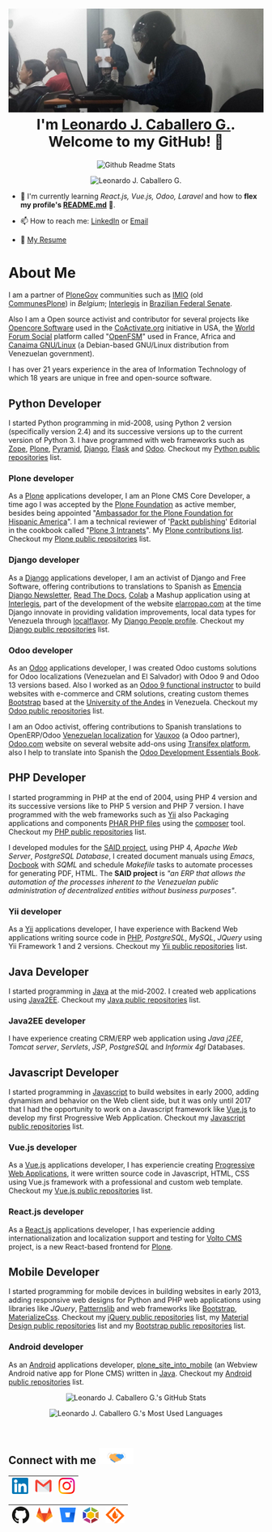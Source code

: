 <h1 align="center"> <img src="https://github.com/macagua/macagua/blob/master/assets/img/hacking_speed.jpg" alt="Hacking Speed"> <br >I'm <a href="https://www.linkedin.com/in/leonardojcaballerog/" title="Leonardo J. Caballero G. Linkedin">Leonardo J. Caballero G.</a>. Welcome to my GitHub! 🤗</h1>

<p align="center">
 <img width="100px" src="https://res.cloudinary.com/anuraghazra/image/upload/v1594908242/logo_ccswme.svg" align="center" alt="Github Readme Stats" />
</p>
<p align="center"> <img src="https://komarev.com/ghpvc/?username=macagua" alt="Leonardo J. Caballero G."/> </p>

- 🌱 I'm currently learning *React.js, Vue.js, Odoo, Laravel* and how to **flex my profile's [README.md](https://github.com/macagua/macagua/blob/master/README.md)** 💪.

- 📫 How to reach me: [LinkedIn](https://linkedin.com/in/leonardojcaballerog/) or <a href="mailto:leonardocaballero@gmail.com" title="Leonardo J. Caballero G. Gmail">Email</a>

- 📝 <a href="https://drive.google.com/file/d/1k_5o_zS_gUonbbolHGP__TWA34gVWFtr/view?usp=sharing" title="Leonardo J. Caballero G. Resume" target="_blank">My Resume</a>

<!-- - 😄 Pronouns: **Coder**, **Orator** -->

<!-- <p align="center"> <img src="https://github.com/macagua/macagua/blob/master/assets/img/icons/coder.gif" alt="Hacking coding" /> </p> -->


# About Me

I am a partner of [PloneGov](http://plonegov.org/) communities such as [IMIO](http://www.imio.be/)
(old [CommunesPlone](http://plonegov.org/subcommunities/)) in *Belgium*; [Interlegis](http://www.interlegis.leg.br/)
in [Brazilian Federal Senate](http://colab.interlegis.leg.br/user/leonardocaballero).

Also I am a Open source activist and contributor for several projects like [Opencore Software](https://github.com/socialplanning/opencore/blob/master/opencore/locales/es/LC_MESSAGES/opencore.po) used in the [CoActivate.org](http://www.coactivate.org/) initiative in USA, the [World Forum Social](https://en.wikipedia.org/wiki/World_Social_Forum) platform called "[OpenFSM](http://openfsm.net/)" used in France, Africa and [Canaima GNU/Linux](http://canaima.softwarelibre.gob.ve/) (a Debian-based GNU/Linux distribution from Venezuelan government).

I has over 21 years experience in the area of Information Technology of which 18 years are unique in free and
open-source software.

## Python Developer

I started Python programming in mid-2008, using Python 2 version (specifically version 2.4) and its successive versions up to the current version of Python 3. I have programmed with web frameworks such as [Zope](https://www.zope.org/), [Plone](https://plone.com/), [Pyramid](https://trypyramid.com/), [Django](https://djangoproject.com/), [Flask](https://flask.palletsprojects.com/) and [Odoo](https://www.odoo.com/). Checkout my [Python public repositories](https://github.com/macagua?tab=repositories&q=python&type=&language=) list.

### Plone developer

As a [Plone](https://plone.com/) applications developer, I am an Plone CMS Core Developer, a time ago I was accepted by the [Plone Foundation](https://plone.org/news/old-news/plone-foundation-welcomes-new-members) as active member, besides being appointed "[Ambassador for the Plone Foundation for Hispanic America](https://plone.org/foundation/board/ambassadors)". I am a technical reviewer of '[Packt publishing](https://lcaballero.wordpress.com/2010/09/05/un-pequeno-gran-logro/)'
Editorial in the cookbook called "[Plone 3 Intranets](https://www.packtpub.com/web-development/plone-3-intranets)". My [Plone contributions list](https://macagua.github.io/plone/macagua.en.html). Checkout my [Plone public repositories](https://github.com/macagua?tab=repositories&q=plone&type=&language=) list.

### Django developer

As a [Django](https://djangoproject.com/) applications developer, I am an activist of Django and Free Software, offering contributions to translations to Spanish as [Emencia Django Newsletter](https://github.com/macagua/emencia-django-newsletter), [Read The Docs](https://www.djangopackages.com/packages/p/read-the-docs/), [Colab](https://www.djangopackages.com/packages/p/colab/) a Mashup application using at [Interlegis](https://colab.interlegis.leg.br/), part of the development of the website [elarropao.com](https://www.djangosites.org/author/macagua/) at the time Django innovate in providing validation improvements, local data types for Venezuela through [localflavor](https://github.com/macagua/django-local-flavor-ve). My [Django People profile](https://people.djangoproject.com/macagua/). Checkout my [Django public repositories](https://github.com/macagua?tab=repositories&q=django&type=&language=) list.

### Odoo developer

As an [Odoo](https://www.odoo.com/) applications developer, I was created Odoo customs solutions for Odoo localizations (Venezuelan and El Salvador) with Odoo 9 and Odoo 13 versions based. Also I worked as an [Odoo 9 functional instructor](http://www.ula.ve/diplomado-estrategia-diseno-informacion/) to build websites with e-commerce and CRM solutions, creating custom themes [Bootstrap](https://getbootstrap.com/) based at the [University of the Andes](http://www.ula.ve/) in Venezuela. Checkout my [Odoo public repositories](https://github.com/macagua?tab=repositories&q=odoo&type=&language=) list.

I am an Odoo activist, offering contributions to Spanish translations to OpenERP/Odoo [Venezuelan localization](https://github.com/OCA/l10n-venezuela) for [Vauxoo](https://www.vauxoo.com/) (a Odoo partner), [Odoo.com](https://www.odoo.com/) website on several website add-ons using [Transifex platform](https://www.transifex.com/odoo/), also I help to translate into Spanish the [Odoo Development Essentials Book](https://fundamentos-de-desarrollo-en-odoo.readthedocs.io/).

## PHP Developer

I started programming in PHP at the end of 2004, using PHP 4 version and its successive versions like to PHP 5 version and PHP 7 version. I have programmed with the web frameworks such as [Yii](https://www.yiiframework.com/) also Packaging applications and components [PHAR PHP files](https://packagist.org/packages/macagua/) using the [composer](https://getcomposer.org/) tool. Checkout my [PHP public repositories](https://github.com/macagua?tab=repositories&q=php&type=&language=) list.

I developed modules for the [SAID project](http://said.cenditel.gob.ve/wiki), using PHP 4, *Apache Web Server*, *PostgreSQL Database*, I created document manuals using *Emacs*, [Docbook](https://docbook.org/) with *SQML* and schedule *Makefile* tasks to automate processes for generating PDF, HTML. The **SAID project** is *"an ERP that allows the automation of the processes inherent to the Venezuelan public administration of decentralized entities without business purposes"*.

### Yii developer

As a [Yii](https://www.yiiframework.com/) applications developer, I have experience with Backend Web applications writing source code in [PHP](https://php.net/), *PostgreSQL*, *MySQL*, *JQuery* using Yii Framework 1 and 2 versions. Checkout my [Yii public repositories](https://github.com/macagua?tab=repositories&q=yii&type=&language=) list.

## Java Developer

I started programming in [Java](https://www.oracle.com/java/) at the mid-2002. I created web applications using [Java2EE](https://www.oracle.com/java/technologies/appmodel.html). Checkout my [Java public repositories](https://github.com/macagua?tab=repositories&q=java&type=&language=) list.

### Java2EE developer

I have experience creating CRM/ERP web application using *Java j2EE*, *Tomcat server*, *Servlets*, *JSP*, *PostgreSQL* and *Informix 4gl* Databases.

## Javascript Developer

I started programming in [Javascript](https://www.oracle.com/java/) to build websites in early 2000, adding dynamism and behavior on the Web client side, but it was only until 2017 that I had the opportunity to work on a Javascript framework like [Vue.js](https://vuejs.org/) to develop my first Progressive Web Application. Checkout my [Javascript public repositories](https://github.com/macagua?tab=repositories&q=javascript&type=&language=) list.

### Vue.js developer

As a [Vue.js](https://vuejs.org/) applications developer, I has experiencie creating [Progressive Web Applications](https://developers.google.com/web/fundamentals/codelabs/your-first-pwapp), it were written source code in Javascript, HTML, CSS using Vue.js framework with a professional and custom web template. Checkout my [Vue.js public repositories](https://github.com/macagua?tab=repositories&q=vue&type=&language=) list.

### React.js developer

As a [React.js](https://reactjs.org/) applications developer, I has experiencie adding internationalization and localization support and testing for [Volto CMS](https://docs.voltocms.com/) project, is a new React-based frontend for [Plone](https://plone.com/).

## Mobile Developer

I started programming for mobile devices in building websites in early 2013, adding responsive web designs for Python and PHP web applications using libraries like *JQuery*, [Patternslib](https://patternslib.com/) and web frameworks like [Bootstrap](https://getbootstrap.com/), [MaterializeCss](http://materializecss.com/). Checkout my [jQuery public repositories](https://github.com/macagua?tab=repositories&q=jquery&type=&language=) list, my [Material Design public repositories](https://github.com/macagua?tab=repositories&q=material&type=&language=) list and my [Bootstrap public repositories](https://github.com/macagua?tab=repositories&q=bootstrap&type=&language=) list.

### Android developer

As an [Android](https://www.android.com/) applications developer, [plone_site_into_mobile](https://github.com/macagua/plone_site_into_mobile) (an Webview Android native app for Plone CMS) written in [Java](https://www.oracle.com/java/). Checkout my [Android public repositories](https://github.com/macagua?tab=repositories&q=android&type=&language=) list.

<p align="center"><img src="https://github-readme-stats.vercel.app/api?username=macagua&include_all_commits=true&show_icons=true&title_color=fff&icon_color=82d4f7&text_color=d1dae3&bg_color=090909" alt="Leonardo J. Caballero G.'s GitHub Stats"> </p>

<p align="center"><img src="https://github-readme-stats.vercel.app/api/top-langs/?username=macagua&show_icons=true&title_color=fff&icon_color=79ff97&text_color=9f9f9f&bg_color=151515" alt="Leonardo J. Caballero G.'s Most Used Languages"> </p>

<br>

<h2>
Connect with me <img src="https://github.com/macagua/macagua/blob/master/assets/img/icons/handshake.gif" height="32px" alt="Connect with me" />
</h2>

| [<img src="https://github.com/macagua/macagua/blob/master/assets/img/icons/linkedin.svg" alt="Leonardo J. Caballero G. Linkedin" width="32">](https://linkedin.com/in/leonardojcaballerog) | [<img src="https://github.com/macagua/macagua/blob/master/assets/img/icons/gmail.svg" alt="Leonardo J. Caballero G. Gmail" height="32">](mailto:leonardocaballero@gmail.com) | [<img src="https://github.com/macagua/macagua/blob/master/assets/img/icons/instagram.svg" alt="Leonardo J. Caballero G. Instagram" width="32">](https://instagram.com/leonardojcaballerog/)
|:---:|:---:|:---:|

| [<img src="https://github.com/macagua/macagua/blob/master/assets/img/icons/github.svg" alt="Leonardo J. Caballero G. Github" width="34">](https://github.com/macagua) | [<img src="https://github.com/macagua/macagua/blob/master/assets/img/icons/gitlab.svg" alt="Leonardo J. Caballero G. Gitlab" width="32">](https://gitlab.com/macagua) |  [<img src="https://github.com/macagua/macagua/blob/master/assets/img/icons/bitbucket.svg" alt="Leonardo J. Caballero G. Bitbucket" width="32">](https://bitbucket.org/macagua/) | [<img src="https://github.com/macagua/macagua/blob/master/assets/img/icons/launchpad.png" alt="Leonardo J. Caballero G. Launchpad" height="32">](https://launchpad.net/~macagua) | [<img src="https://github.com/macagua/macagua/blob/master/assets/img/icons/sourceforge.svg" alt="Leonardo J. Caballero G. SourceForge" height="32">](https://sourceforge.net/u/macagua/profile)
|:---:|:---:|:---:|:---:|:---:|

<br>
<br>
